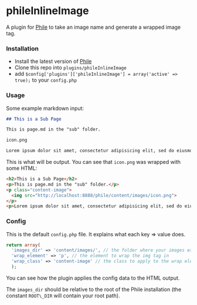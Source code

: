 phileInlineImage
================

A plugin for [Phile](https://github.com/PhileCMS/Phile) to take an image name and generate a wrapped image tag.

### Installation

* Install the latest version of [Phile](https://github.com/PhileCMS/Phile)
* Clone this repo into `plugins/phileInlineImage`
* add `$config['plugins']['phileInlineImage'] = array('active' => true);` to your `config.php`

### Usage

Some example markdown input:

```markdown
## This is a Sub Page

This is page.md in the "sub" folder.

icon.png

Lorem ipsum dolor sit amet, consectetur adipisicing elit, sed do eiusmod tempor incididunt ut labore et dolore magna aliqua.
```

This is what will be output. You can see that `icon.png` was wrapped with some HTML:

```html
<h2>This is a Sub Page</h2>
<p>This is page.md in the "sub" folder.</p>
<p class="content-image">
  <img src="http://localhost:8888/phile/content/images/icon.png">
</p>
<p>Lorem ipsum dolor sit amet, consectetur adipisicing elit, sed do eiusmod tempor incididunt ut labore et dolore magna aliqua.</p>
```

### Config

This is the default `config.php` file. It explains what each key => value does.

```php
return array(
  'images_dir' => 'content/images/', // the folder where your images exist
  'wrap_element' => 'p', // the element to wrap the img tag in
  'wrap_class' => 'content-image' // the class to apply to the wrap element
  );
```

You can see how the plugin applies the config data to the HTML output.

The `images_dir` should be relative to the root of the Phile installation (the constant `ROOT\_DIR` will contain your root path).
